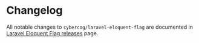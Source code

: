 # Changelog

All notable changes to `cybercog/laravel-eloquent-flag` are documented in [Laravel Eloquent Flag releases] page.

[Laravel Eloquent Flag releases]: https://github.com/cybercog/laravel-eloquent-flag/releases
